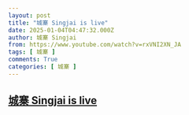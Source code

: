 ```yaml
---
layout: post
title: "城寨 Singjai is live"
date: 2025-01-04T04:47:32.000Z
author: 城寨 Singjai
from: https://www.youtube.com/watch?v=rxVNI2XN_JA
tags: [ 城寨 ]
comments: True
categories: [ 城寨 ]
---
```

<!--1735966052000-->
[城寨 Singjai is live](https://www.youtube.com/watch?v=rxVNI2XN_JA)
------

<div>

</div>
